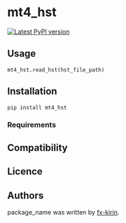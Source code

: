 # mt4_hst

[![Latest PyPI version](https://img.shields.io/pypi/v/package_name.svg)](https://pypi.python.org/pypi/mt4_hst)

## Usage

```
mt4_hst.read_hst(hst_file_path)
```

## Installation

```
pip install mt4_hst
```

### Requirements

## Compatibility

## Licence

## Authors

package\_name was written by [fx-kirin](fx.kirin@gmail.com).
